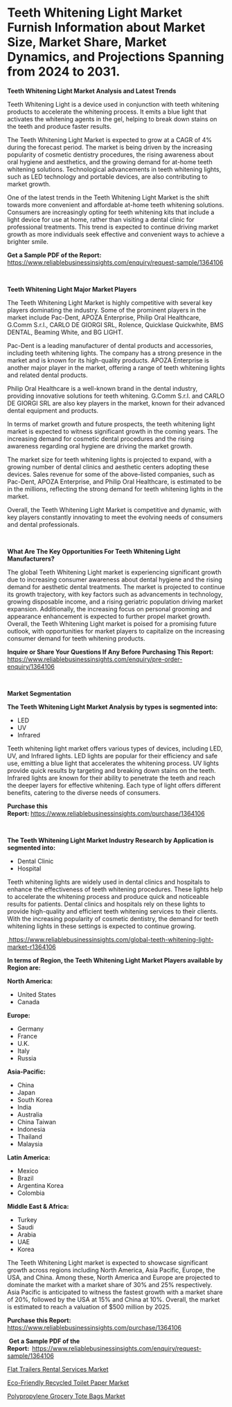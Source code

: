 <p><h1>Teeth Whitening Light Market Furnish Information about Market Size, Market Share, Market Dynamics, and Projections Spanning from 2024 to 2031.</h1></p><p><strong>Teeth Whitening Light Market Analysis and Latest Trends</strong></p>
<p><p>Teeth Whitening Light is a device used in conjunction with teeth whitening products to accelerate the whitening process. It emits a blue light that activates the whitening agents in the gel, helping to break down stains on the teeth and produce faster results.</p><p>The Teeth Whitening Light Market is expected to grow at a CAGR of 4% during the forecast period. The market is being driven by the increasing popularity of cosmetic dentistry procedures, the rising awareness about oral hygiene and aesthetics, and the growing demand for at-home teeth whitening solutions. Technological advancements in teeth whitening lights, such as LED technology and portable devices, are also contributing to market growth.</p><p>One of the latest trends in the Teeth Whitening Light Market is the shift towards more convenient and affordable at-home teeth whitening solutions. Consumers are increasingly opting for teeth whitening kits that include a light device for use at home, rather than visiting a dental clinic for professional treatments. This trend is expected to continue driving market growth as more individuals seek effective and convenient ways to achieve a brighter smile.</p></p>
<p><strong>Get a Sample PDF of the Report:&nbsp;</strong> <a href="https://www.reliablebusinessinsights.com/enquiry/request-sample/1364106">https://www.reliablebusinessinsights.com/enquiry/request-sample/1364106</a></p>
<p>&nbsp;</p>
<p><strong>Teeth Whitening Light Major Market Players</strong></p>
<p><p>The Teeth Whitening Light Market is highly competitive with several key players dominating the industry. Some of the prominent players in the market include Pac-Dent, APOZA Enterprise, Philip Oral Healthcare, G.Comm S.r.l., CARLO DE GIORGI SRL, Rolence, Quicklase Quickwhite, BMS DENTAL, Beaming White, and BG LIGHT.</p><p>Pac-Dent is a leading manufacturer of dental products and accessories, including teeth whitening lights. The company has a strong presence in the market and is known for its high-quality products. APOZA Enterprise is another major player in the market, offering a range of teeth whitening lights and related dental products.</p><p>Philip Oral Healthcare is a well-known brand in the dental industry, providing innovative solutions for teeth whitening. G.Comm S.r.l. and CARLO DE GIORGI SRL are also key players in the market, known for their advanced dental equipment and products.</p><p>In terms of market growth and future prospects, the teeth whitening light market is expected to witness significant growth in the coming years. The increasing demand for cosmetic dental procedures and the rising awareness regarding oral hygiene are driving the market growth. </p><p>The market size for teeth whitening lights is projected to expand, with a growing number of dental clinics and aesthetic centers adopting these devices. Sales revenue for some of the above-listed companies, such as Pac-Dent, APOZA Enterprise, and Philip Oral Healthcare, is estimated to be in the millions, reflecting the strong demand for teeth whitening lights in the market. </p><p>Overall, the Teeth Whitening Light Market is competitive and dynamic, with key players constantly innovating to meet the evolving needs of consumers and dental professionals.</p></p>
<p>&nbsp;</p>
<p><strong>What Are The Key Opportunities For Teeth Whitening Light Manufacturers?</strong></p>
<p><p>The global Teeth Whitening Light market is experiencing significant growth due to increasing consumer awareness about dental hygiene and the rising demand for aesthetic dental treatments. The market is projected to continue its growth trajectory, with key factors such as advancements in technology, growing disposable income, and a rising geriatric population driving market expansion. Additionally, the increasing focus on personal grooming and appearance enhancement is expected to further propel market growth. Overall, the Teeth Whitening Light market is poised for a promising future outlook, with opportunities for market players to capitalize on the increasing consumer demand for teeth whitening products.</p></p>
<p><strong>Inquire or Share Your Questions If Any Before Purchasing This Report:</strong> <a href="https://www.reliablebusinessinsights.com/enquiry/pre-order-enquiry/1364106">https://www.reliablebusinessinsights.com/enquiry/pre-order-enquiry/1364106</a></p>
<p>&nbsp;</p>
<p><strong>Market Segmentation</strong></p>
<p><strong>The Teeth Whitening Light Market Analysis by types is segmented into:</strong></p>
<p><ul><li>LED</li><li>UV</li><li>Infrared</li></ul></p>
<p><p>Teeth whitening light market offers various types of devices, including LED, UV, and Infrared lights. LED lights are popular for their efficiency and safe use, emitting a blue light that accelerates the whitening process. UV lights provide quick results by targeting and breaking down stains on the teeth. Infrared lights are known for their ability to penetrate the teeth and reach the deeper layers for effective whitening. Each type of light offers different benefits, catering to the diverse needs of consumers.</p></p>
<p><strong>Purchase this Report:&nbsp;</strong><a href="https://www.reliablebusinessinsights.com/purchase/1364106">https://www.reliablebusinessinsights.com/purchase/1364106</a></p>
<p>&nbsp;</p>
<p><strong>The Teeth Whitening Light Market Industry Research by Application is segmented into:</strong></p>
<p><ul><li>Dental Clinic</li><li>Hospital</li></ul></p>
<p><p>Teeth whitening lights are widely used in dental clinics and hospitals to enhance the effectiveness of teeth whitening procedures. These lights help to accelerate the whitening process and produce quick and noticeable results for patients. Dental clinics and hospitals rely on these lights to provide high-quality and efficient teeth whitening services to their clients. With the increasing popularity of cosmetic dentistry, the demand for teeth whitening lights in these settings is expected to continue growing.</p></p>
<p><a href="https://www.reliablebusinessinsights.com/global-teeth-whitening-light-market-r1364106">&nbsp;https://www.reliablebusinessinsights.com/global-teeth-whitening-light-market-r1364106</a></p>
<p><strong>In terms of Region, the Teeth Whitening Light Market Players available by Region are:</strong></p>
<p>
    <p> <strong> North America: </strong>
        <ul>
            <li>United States</li>
            <li>Canada</li>
        </ul>
        </p> 
    <p> <strong> Europe: </strong>
        <ul>
            <li>Germany</li>
            <li>France</li>
            <li>U.K.</li>
            <li>Italy</li>
            <li>Russia</li>
        </ul>
        </p> 
    <p> <strong> Asia-Pacific: </strong>
        <ul>
            <li>China</li>
            <li>Japan</li>
            <li>South Korea</li>
            <li>India</li>
            <li>Australia</li>
            <li>China Taiwan</li>
            <li>Indonesia</li>
            <li>Thailand</li>
            <li>Malaysia</li>
        </ul>
        </p> 
    <p> <strong> Latin America: </strong>
        <ul>
            <li>Mexico</li>
            <li>Brazil</li>
            <li>Argentina Korea</li>
            <li>Colombia</li>
        </ul>
        </p> 
    <p> <strong> Middle East & Africa: </strong>
        <ul>
            <li>Turkey</li>
            <li>Saudi</li>
            <li>Arabia</li>
            <li>UAE</li>
            <li>Korea</li>
        </ul>
    </p>
    </p>
<p><p>The Teeth Whitening Light market is expected to showcase significant growth across regions including North America, Asia Pacific, Europe, the USA, and China. Among these, North America and Europe are projected to dominate the market with a market share of 30% and 25% respectively. Asia Pacific is anticipated to witness the fastest growth with a market share of 20%, followed by the USA at 15% and China at 10%. Overall, the market is estimated to reach a valuation of $500 million by 2025.</p></p>
<p><strong>Purchase this Report: </strong><a href="https://www.reliablebusinessinsights.com/purchase/1364106">https://www.reliablebusinessinsights.com/purchase/1364106</a></p>
<p>&nbsp;<strong>Get a Sample PDF of the Report:&nbsp;&nbsp;</strong><a href="https://www.reliablebusinessinsights.com/enquiry/request-sample/1364106">https://www.reliablebusinessinsights.com/enquiry/request-sample/1364106</a></p>
<p><strong></strong></p>
<p><p><a href="https://www.linkedin.com/pulse/global-flat-trailers-rental-services-market-focus-product-5fdie?trackingId=zOUEMK02kTd2IncSjpMR9w%3D%3D">Flat Trailers Rental Services Market</a></p><p><a href="https://www.linkedin.com/pulse/eco-friendly-recycled-toilet-paper-market-research-report-vtf8e?trackingId=Pz3PDsZYZPXqyEjYVdXIfg%3D%3D">Eco-Friendly Recycled Toilet Paper Market</a></p><p><a href="https://www.linkedin.com/pulse/polypropylene-grocery-tote-bags-market-report-product-orzbe?trackingId=SyS1n11mTn4xOYDScmDjig%3D%3D">Polypropylene Grocery Tote Bags Market</a></p></p>